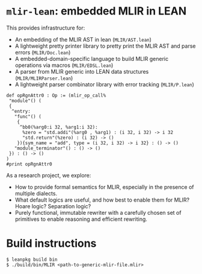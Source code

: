 # `mlir-lean`: embedded MLIR in LEAN

This provides infrastructure for:

- An embedding of the MLIR AST in lean (`MLIR/AST.lean`)
- A lightweight pretty printer library to pretty print the MLIR AST and parse errors (`MLIR/Doc.lean`)
- A embedded-domain-specific language to build MLIR generic operations via macros (`MLIR/EDSL.lean`)
- A parser from MLIR generic into LEAN data structures (`MLIR/MLIRParser.lean`)
- A lightweight parser combinator library with error tracking (`MLIR/P.lean`)

```lean
def opRgnAttr0 : Op := (mlir_op_call%
 "module"() (
 {
  ^entry:
   "func"() (
    {
     ^bb0(%arg0:i 32, %arg1:i 32):
      %zero = "std.addi"(%arg0 , %arg1) : (i 32, i 32) -> i 32
      "std.return"(%zero) : (i 32) -> ()
    }){sym_name = "add", type = (i 32, i 32) -> i 32} : () -> ()
   "module_terminator"() : () -> ()
 }) : () -> ()
)
#print opRgnAttr0
```

As a research project, we explore:

- How to provide formal semantics for MLIR, especially in the presence of multiple dialects.
- What default logics are useful, and how best to enable them for MLIR? Hoare logic? Separation logic?
- Purely functional, immutable rewriter with a carefully chosen set of
  primitives to enable reasoning and efficient rewriting.

# Build instructions

```
$ leanpkg build bin
$ ./build/bin/MLIR <path-to-generic-mlir-file.mlir>
```

